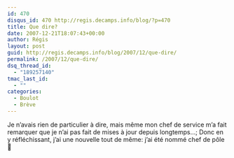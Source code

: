```yaml
---
id: 470
disqus_id: 470 http://regis.decamps.info/blog/?p=470
title: Que dire?
date: 2007-12-21T18:07:43+00:00
author: Régis
layout: post
guid: http://regis.decamps.info/blog/2007/12/que-dire/
permalink: /2007/12/que-dire/
dsq_thread_id:
  - "189257140"
tmac_last_id:
  - ""
categories:
  - Boulot
  - Brève
---
```

Je n’avais rien de particulier à dire, mais même mon chef de service m’a fait remarquer que je n’ai pas fait de mises à jour depuis longtemps…; Donc en y réfléchissant, j’ai une nouvelle tout de même: j’ai été nommé chef de pôle 🙂
